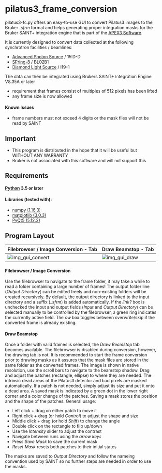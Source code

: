 # pilatus3_frame_conversion

pilatus3-fc.py offers an easy-to-use GUI to convert Pilatus3 images to the Bruker *.sfrm* format and helps generating proper integration masks for the Bruker SAINT+ integration engine that is part of the [APEX3 Software](https://www.bruker.com/products/x-ray-diffraction-and-elemental-analysis/single-crystal-x-ray-diffraction/sc-xrd-software/overview/sc-xrd-software/apex3.html).

It is currently designed to convert data collected at the following synchrotron facilities / beamlines:
  - [Advanced Photon Source](https://www.aps.anl.gov/) / 15ID-D
  - [SPring-8](http://www.spring8.or.jp/en/) / BL02B1
  - [Diamond Light Source](https://www.diamond.ac.uk/Home.html) / I19-1

The data can then be integrated using Brukers SAINT+ Integration Engine V8.35A or later
  - requirement that frames consist of multiples of 512 pixels has been lifted
  - any frame size is now allowed

#### Known Issues
  - frame numbers must not exceed 4 digits or the mask files will not be read by SAINT

## Important
   - This program is distributed in the hope that it will be useful but WITHOUT ANY WARRANTY
   - Bruker is not associated with this software and will not support this

## Requirements

#### [Python](https://www.python.org/) 3.5 or later

#### Libraries (tested with):
  - [numpy (1.16.3)](https://www.numpy.org/)
  - [matplotlib (3.0.3)](https://matplotlib.org/)
  - [PyQt5 (5.12.2)](https://www.riverbankcomputing.com/software/pyqt/intro/)
   
## Program Layout
Filebrowser / Image Conversion - Tab | Draw Beamstop - Tab
------------------------------------ | -------------------
![img_gui_convert](https://user-images.githubusercontent.com/48315771/57973478-82a81c00-79a9-11e9-88e6-2addb86d70c7.png) | ![img_gui_draw](https://user-images.githubusercontent.com/48315771/57973484-9a7fa000-79a9-11e9-9144-379d21f10f01.png)

#### Filebrowser / Image Conversion
Use the filebrowser to navigate to the frame folder, it may take a while to read a folder containing a large number of frames! The output folder line (*Output Directory*) can be edited freely and non-existing folders will be created recursively. By default, the output directory is linked to the input directory and a suffix (*_sfrm*) is added automatically. If the *link?* box is unchecked the input and output fields (*Input* and *Output Directory*) can be selected manually to be controlled by the filebrowser, a green ring indicates the currently active field. The *ow* box toggles between overwrite/skip if the converted frame is already existing.

#### Draw Beamstop
Once a folder with valid frames is selected, the *Draw Beamstop* tab becomes available. The filebrowser is disabled during conversion, however, the drawing tab is not. It is recommended to start the frame conversion prior to drawing masks as it assures that the mask files are stored in the same folder as the converted frames. The image is shown in native resolution, use the scroll bars to navigate to the beamstop shadow. Drag and adjust the patches (rectangle, ellipse) to where they are needed. The intrinsic dead areas of the Pilatus3 detector and bad pixels are masked automatically. If a patch is not needed, simply adjust its size and put it onto a dead area. A saved mask is indicated by a green dot in the lower right corner and a color change of the patches. Saving a mask stores the position and the shape of the patches. General usage:

 - Left click + drag on either patch to move it
 - Right click + drag (or hold *Control*) to adjust the shape and size
 - Middle click + drag (or hold *Shift*) to change the angle
 - Double click on the rectangle to flip up/down
 - Use the *Intensity* slider to adjust the contrast
 - Navigate between runs using the *arrow keys*
 - Press *Save Mask* to save the current mask
 - *Reset Mask* resets both patches to their initial states

The masks are saved to *Output Directory* and follow the nameing convention used by SAINT so no further steps are needed in order to use the masks.
